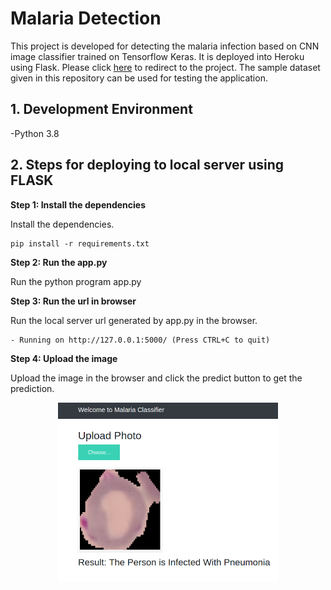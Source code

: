 # Malaria Detection
This project is developed for detecting the malaria infection based on CNN image classifier trained on Tensorflow Keras. It is deployed into Heroku using Flask. Please click [here](https://malaria-detection-abhi.herokuapp.com/) to redirect to the project. The sample dataset given in this repository can be used for testing the application.

## 1. Development Environment
-Python 3.8

## 2. Steps for deploying to local server using FLASK

__Step 1: Install the dependencies__

Install the dependencies.

    pip install -r requirements.txt

__Step 2: Run the app.py__

Run the python program app.py

__Step 3: Run the url in browser__

Run the local server url generated by app.py in the browser.

    - Running on http://127.0.0.1:5000/ (Press CTRL+C to quit)
    
__Step 4: Upload the image__

Upload the image in the browser and click the predict button to get the prediction.
    
<p align="center">    
<img src="prediction.png" align="center" width="70%" height="70%">
</p>


